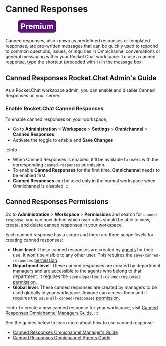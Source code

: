 # Canned Responses

<figure><img src="/img/Premium.svg" alt=""></img><figcaption></figcaption></figure>

Canned responses, also known as predefined responses or templated responses, are pre-written messages that can be quickly used to respond to common questions, issues, or inquiries in Omnichannel conversations or general messaging within your Rocket.Chat workspace. To use a canned response, type  the shortcut (preceded with `!`) in the message  box.

## Canned Responses Rocket.Chat Admin's Guide

As a Rocket.Chat workspace admin, you can enable and disable Canned Responses on your server.

### Enable Rocket.Chat Canned Responses

To enable canned responses on your workspace,

* Go to **Administration** > **Workspace** > **Settings** > **Omnichannel** > **Canned Responses**
* Activate the toggle to enable and **Save Changes**

:::info
* When Canned Responses is enabled, it'll be available to users with the corresponding `canned-responses` permission.
* To enable **Canned Responses** for the first time, **Omnichannel** needs to be enabled first.
* **Canned Responses** can be used only in the normal workspace when Omnichannel is disabled.
:::

## Canned Responses Permissions

Go to **Administration** > **Workspace** > **Permissions** and search for `canned-response`, you can now define which user roles should be able to view, create, and delete canned responses in your workspace.

Each canned response has a scope and there are three scope levels for creating canned responses:

* **User-level**: These canned responses are created by [agents](../agents.md) for their use. It won't be visible to any other user. This requires the  `save-canned-responses` [permission](../../workspace-administration/permissions/).
* **Department level**: These canned responses are created by department [managers](../managers.md) and are accessible to the [agents](../agents.md) who belong to that department. It requires the  `save-department-canned-responses` [permission](../../workspace-administration/permissions/).
* **Global level**: These canned responses are created by managers to be used globally in your workspace. Anyone can access them and it requires the  `save-all-canned-responses` [permission](../../workspace-administration/permissions/).

:::info
To create a new canned response for your workspace, visit [Canned Responses Omnichannel Managers Guide](canned-responses-omnichannel-managers-guide.md).
:::

See the guides below to learn more about how to use canned response:

* [Canned Responses Omnichannel Manager's Guide](canned-responses-omnichannel-managers-guide.md)
* [Canned Responses Omnichannel Agents Guide](../../omnichannel-agents-guides/omnichannel-conversation.md#canned-responses)
